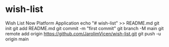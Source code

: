 # wish-list
Wish List Now Platform Application
echo "# wish-list" >> README.md
git init
git add README.md
git commit -m "first commit"
git branch -M main
git remote add origin https://github.com/JarolimVicen/wish-list.git
git push -u origin main
